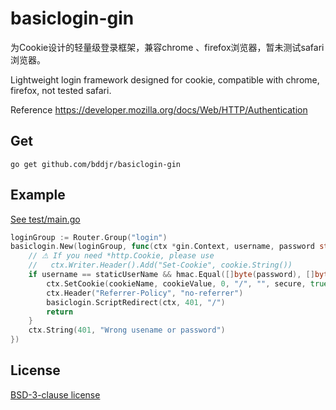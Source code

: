 # basiclogin-gin

为Cookie设计的轻量级登录框架，兼容chrome 、firefox浏览器，暂未测试safari浏览器。  

Lightweight login framework designed for cookie, compatible with chrome, firefox, not tested safari.  

Reference https://developer.mozilla.org/docs/Web/HTTP/Authentication

## Get
```
go get github.com/bddjr/basiclogin-gin
```

## Example
[See test/main.go](test/main.go)  

```go
loginGroup := Router.Group("login")
basiclogin.New(loginGroup, func(ctx *gin.Context, username, password string, secure bool) {
    // ⚠ If you need *http.Cookie, please use
    //   ctx.Writer.Header().Add("Set-Cookie", cookie.String())
    if username == staticUserName && hmac.Equal([]byte(password), []byte(StaticPassword)) {
        ctx.SetCookie(cookieName, cookieValue, 0, "/", "", secure, true)
        ctx.Header("Referrer-Policy", "no-referrer")
        basiclogin.ScriptRedirect(ctx, 401, "/")
        return
    }
	ctx.String(401, "Wrong usename or password")
})
```

## License
[BSD-3-clause license](LICENSE.txt)  
